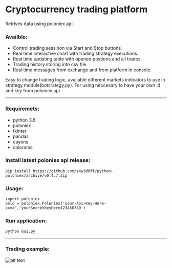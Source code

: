 # Cryptocurrency trading platform

Retrives data using poloniex api.

### Availble:
* Control trading sessinon via Start and Stop buttons.
* Real time interactive chart with trading strategy executions.
* Real time updating table with opened postions and all trades.
* Trading history storing into csv file.
* Real time messages from exchange and from platform in console.

Easy to change trading logic, available different markets indicators to use in strategy module(botsrategy.py).
For using neccesary to have your own id and key from poloniex api.
<hr>

### Requiremets:
* python 3.6
* poloniex
* tkinter
* pandas
* cayons
* colorama

### Install latest poloniex api release:
```
pip install https://github.com/s4w3d0ff/python-poloniex/archive/v0.4.7.zip
```
### Usage:
```
import poloniex
polo = poloniex.Poloniex('your-Api-Key-Here-xxxx','yourSecretKeyHere123456789')
```
### Run application:
```From cmd:
python Gui.py
```
<hr>

### Trading example:

![alt text](https://user-images.githubusercontent.com/10981310/35833395-b5d65d48-0ad9-11e8-821b-5416d9e04893.PNG)
